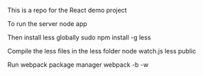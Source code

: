This is a repo for the React demo project

To run the server
node app

Then  install less globally
sudo npm install -g less

Compile the less files in the less folder
node watch.js less public

Run webpack package manager
webpack -b -w
